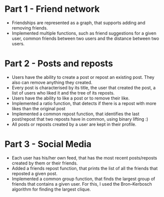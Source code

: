 # Part 1 - Friend network
* Friendships are represented as a graph, that supports adding and removing friends.
* Implemented multiple functions, such as friend suggestions for a given user, common friends between two users and the distance between two users.

# Part 2 - Posts and reposts
* Users have the ability to create a post or repost an existing post. They also can remove anything they created.
* Every post is characterised by its title, the user that created the post, a list of users who liked it and the tree of its reposts.
* Users have the ability to like a post or to remove their like.
* Implemented a ratio function, that detects if there is a repost with more likes than the original post
* Implemented a common repost function, that identifies the last post/repost that two reposts have in common, using binary lifting :)
* All posts or reposts created by a user are kept in their profile.

# Part 3 - Social Media
* Each user has his/her own feed, that has the most recent posts/reposts created by them or their friends.
* Added a friends repost function, that prints the list of all the friends that reposted a given post.
* Implemented a common group function, that finds the largest group of friends that contains a given user. For this, I used the Bron–Kerbosch algorithm for finding the largest clique.
